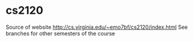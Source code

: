# cs2120
Source of website http://cs.virginia.edu/~emo7bf/cs2120/index.html
See branches for other semesters of the course
